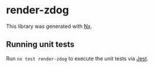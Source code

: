 # render-zdog

This library was generated with [Nx](https://nx.dev).

## Running unit tests

Run `nx test render-zdog` to execute the unit tests via [Jest](https://jestjs.io).
